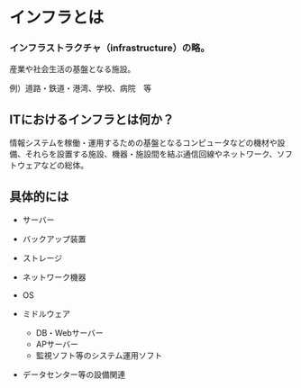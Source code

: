 # インフラとは
### インフラストラクチャ（infrastructure）の略。
産業や社会生活の基盤となる施設。

例）道路・鉄道・港湾、学校、病院　等
## ITにおけるインフラとは何か？
情報システムを稼働・運用するための基盤となるコンピュータなどの機材や設備、それらを設置する施設、機器・施設間を結ぶ通信回線やネットワーク、ソフトウェアなどの総体。

## 具体的には
* サーバー

* バックアップ装置

* ストレージ

* ネットワーク機器

* OS

* ミドルウェア
  * DB・Webサーバー
  * APサーバー
  * 監視ソフト等のシステム運用ソフト

* データセンター等の設備関連
